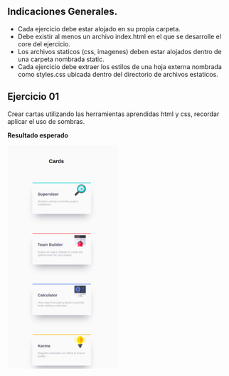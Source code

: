 <!-- Indicaciones Generales -->

## Indicaciones Generales.

- Cada ejercicio debe estar alojado en su propia carpeta.
- Debe existir al menos un archivo index.html en el que se desarrolle el core del ejercicio.
- Los archivos staticos (css, imagenes) deben estar alojados dentro de una carpeta nombrada static.
- Cada ejercicio debe extraer los estilos de una hoja externa nombrada como styles.css ubicada dentro del directorio de archivos estaticos.

<!-- Ejercicio 01-->

## Ejercicio 01

Crear cartas utilizando las herramientas aprendidas html y css, recordar aplicar el uso de sombras.

**Resultado esperado**

![](2021-12-04-09-40-28.png)
